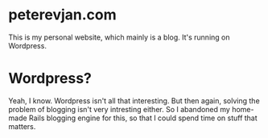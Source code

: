peterevjan.com
==============

This is my personal website, which mainly is a blog. It's running on Wordpress.

Wordpress?
==========
Yeah, I know. Wordpress isn't all that interesting. But then again, solving the problem of blogging isn't very
intresting either. So I abandoned my home-made Rails blogging engine for this, so that I could spend time on stuff
that matters.
